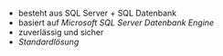 
- besteht aus SQL Server + SQL Datenbank
- basiert auf _Microsoft SQL Server Datenbank Engine_
- zuverlässig und sicher
- _Standardlösung_

